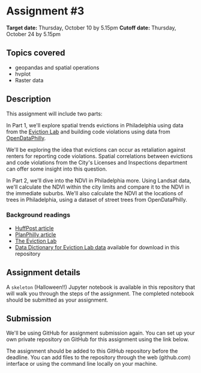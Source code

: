 # Assignment #3

**Target date:** Thursday, October 10 by 5.15pm
**Cutoff date:** Thursday, October 24 by 5.15pm

## Topics covered

- geopandas and spatial operations
- hvplot
- Raster data


## Description

This assignment will include two parts:

In Part 1, we'll explore spatial trends evictions in Philadelphia using data from the [Eviction Lab](https://evictionlab.org/) and building code violations using data from [OpenDataPhilly](https://www.opendataphilly.org/).

We'll be exploring the idea that evictions can occur as retaliation against renters for reporting code violations. Spatial correlations between evictions and code violations from the City's Licenses and Inspections department can offer some insight into this question.

In Part 2, we'll dive into the NDVI in Philadelphia more. Using Landsat data, we'll calculate the NDVI within
the city limits and compare it to the NDVI in the immediate suburbs. We'll also calculate the NDVI at the
locations of trees in Philadelphia, using a dataset of street trees from OpenDataPhilly.

### Background readings

- [HuffPost article](https://www.huffingtonpost.com/entry/cities-are-starting-to-pay-attention-to-the-eviction-crisis-thats-devastated-poor-tenants_us_5b1a7b21e4b0bbb7a0dbd59e)
- [PlanPhilly article](http://planphilly.com/articles/2018/04/12/philly-landlords-evict-more-people-than-owners-in-other-large-cities)
- [The Eviction Lab](https://evictionlab.org/)
- [Data Dictionary for Eviction Lab data](./eviction_lab_data_dictionary.txt) available for download in this repository

## Assignment details

A `skeleton` (Halloween!!) Jupyter notebook is available in this repository that will walk you through the steps of the assignment. The completed notebook should be submitted as your assignment.

## Submission

We'll be using GitHub for assignment submission again. You can set up your own private repository on GitHub for this assignment using the link below.



The assignment should be added to this GitHub repository before the deadline. You can add files to the repository through the web (github.com) interface or using the command line locally on your machine.
